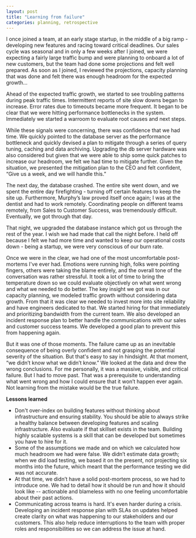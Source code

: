 ```yaml
---
layout: post
title: "Learning from failure"
categories: planning, retrospective
---
```

I once joined a team, at an early stage startup, in the middle of a big ramp - developing new features and racing toward critical deadlines. Our sales cycle was seasonal and in only a few weeks after I joined, we were expecting a fairly large traffic bump and were planning to onboard a lot of new customers, but the team had done some projections and felt well prepared. As soon as I joined, I reviewed the projections, capacity planning that was done and felt there was enough headroom for the expected growth...

Ahead of the expected traffic growth, we started to see troubling patterns during peak traffic times. Intermittent reports of site slow downs began to increase. Error rates due to timeouts became more frequent. It began to be clear that we were hitting performance bottlenecks in the system. Immediately we started a warroom to evaluate root causes and next steps.

While these signals were concerning, there was confidence that we had time. We quickly pointed to the database server as the performance bottleneck and quickly devised a plan to mitigate through a series of query tuning, caching and data archiving. Upgrading the db server hardware was also considered but given that we were able to ship some quick patches to increase our headroom, we felt we had time to mitigate further. Given the situation, we presented the mitigation plan to the CEO and felt confident, “Give us a week, and we will handle this.”

The next day, the database crashed. The entire site went down, and we spent the entire day firefighting - turning off certain features to keep the site up. Furthermore, Murphy’s law proved itself once again; I was at the dentist and had to work remotely. Coordinating people on different teams remotely, from Sales to Customer Success, was tremendously difficult. Eventually, we got through that day. 

That night, we upgraded the database instance which got us through the rest of the year. I wish we had made that call the night before. I held off because I felt we had more time and wanted to keep our operational costs down - being a startup, we were very conscious of our burn rate.

Once we were in the clear, we had one of the most uncomfortable post-mortems I've ever had. Emotions were running high, folks were pointing fingers, others were taking the blame entirely, and the overall tone of the conversation was rather stressful. It took a lot of time to bring the temperature down so we could evaluate objectively on what went wrong and what we needed to do better. The key insight we got was in our capacity planning, we modeled traffic growth without considering data growth. From that it was clear we needed to invest more into site reliability and have engineers dedicated to that. We started hiring for that immediately and prioritizing bandwidth from the current team. We also developed an incident response plan to better handle the communications with our sales and customer success teams. We developed a good plan to prevent this from happening again. 

But it was one of those moments. The failure came up as an inevitable consequence of being overly confident and not grasping the potential severity of the situation. But that's easy to say in hindsight. At that moment, “we didn’t know what we didn’t know.” We looked at the data and drew the wrong conclusions. For me personally, it was a massive, visible, and critical failure. But I had to move past. That was a prerequisite to understanding what went wrong and how I could ensure that it won’t happen ever again. Not learning from the mistake would be the true failure.

**Lessons learned**
- Don't over-index on building features without thinking about infrastructure and ensuring stability. You should be able to always strike a healthy balance between developing features and scaling infrastructure. Also evaluate if that skillset exists in the team. Building highly scalable systems is a skill that can be developed but sometimes you have to hire for it.
- Some of the assumptions we made and on which we calculated how much headroom we had were false. We didn’t estimate data growth; when we did load testing, we based it on the present, not projecting six months into the future, which meant that the performance testing we did was not accurate. 
- At that time, we didn’t have a solid post-mortem process, so we had to introduce one. We had to detail how it should be run and how it should look like -- actionable and blameless with no one feeling uncomfortable about their past actions. 
- Communicating across teams is hard. It's even harder during a crisis. Developing an incident response plan with SLAs on updates helped create clarity on what was happening to our stakeholders and our customers. This also help reduce interruptions to the team with proper roles and responsibilities so we can address the issue at hand.
